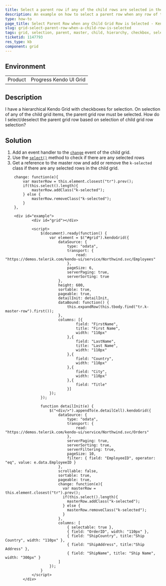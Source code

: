 ```yaml
---
title: Select a parent row if any of the child rows are selected in the Grid
description: An example on how to select a parent row when any row of the child is selected in the Grid.
type: how-to
page_title: Select Parent Row when any Child Grid Row is Selected - Kendo UI Grid
slug: grid-select-parent-row-when-a-child-row-is-selected
tags: grid, selection, parent, master, child, hierarchy, checkbox, select, row, any
ticketid: 1147793
res_type: kb
component: grid
---
```


## Environment

<table>
 <tr>
  <td>Product</td>
  <td>Progress Kendo UI Grid</td>
 </tr>
</table>


## Description

I have a hierarchical Kendo Grid with checkboxes for selection. On selection of any of the child grid items, the parent grid row must be selected. How do I select/deselect the parent grid row based on selection of child grid row selection?

## Solution

1. Add an event handler to the [`change`](/api/javascript/ui/grid/events/change) event of the child grid.
1. Use the [`select()`](/api/javascript/ui/grid/methods/select) method to check if there are any selected rows
1. Get a reference to the master row and add or remove the `k-selected` class if there are any selected rows in the child grid.

```
    change: function(e){
        var masterRow = this.element.closest("tr").prev();
        if(this.select().length){
            masterRow.addClass("k-selected");
        } else {
            masterRow.removeClass("k-selected");
        }
    },
```


```dojo
    <div id="example">
            <div id="grid"></div>

            <script>
                $(document).ready(function() {
                    var element = $("#grid").kendoGrid({
                        dataSource: {
                            type: "odata",
                            transport: {
                                read: "https://demos.telerik.com/kendo-ui/service/Northwind.svc/Employees"
                            },
                            pageSize: 6,
                            serverPaging: true,
                            serverSorting: true
                        },
                        height: 600,
                        sortable: true,
                        pageable: true,
                        detailInit: detailInit,
                        dataBound: function() {
                            this.expandRow(this.tbody.find("tr.k-master-row").first());
                        },
                        columns: [{
                                field: "FirstName",
                                title: "First Name",
                                width: "110px"
                            },{
                                field: "LastName",
                                title: "Last Name",
                                width: "110px"
                            },{
                                field: "Country",
                                width: "110px"
                            },{
                                field: "City",
                                width: "110px"
                            },{
                                field: "Title"
                            }]
                    });
                });

                function detailInit(e) {                  
                    $("<div/>").appendTo(e.detailCell).kendoGrid({
                        dataSource: {
                            type: "odata",
                            transport: {
                                read: "https://demos.telerik.com/kendo-ui/service/Northwind.svc/Orders"
                            },
                            serverPaging: true,
                            serverSorting: true,
                            serverFiltering: true,
                            pageSize: 10,
                            filter: { field: "EmployeeID", operator: "eq", value: e.data.EmployeeID }
                        },
                        scrollable: false,
                        sortable: true,
                        pageable: true,
                      	change: function(e){
                          var masterRow = this.element.closest("tr").prev();
                          if(this.select().length){
                            masterRow.addClass("k-selected");
                          } else {
                            masterRow.removeClass("k-selected");
                          }
                        },
                        columns: [
                            { selectable: true },
                            { field: "OrderID", width: "110px" },
                            { field: "ShipCountry", title:"Ship Country", width: "110px" },
                            { field: "ShipAddress", title:"Ship Address" },
                            { field: "ShipName", title: "Ship Name", width: "300px" }
                        ]
                    });
                }
            </script>
        </div>
```
